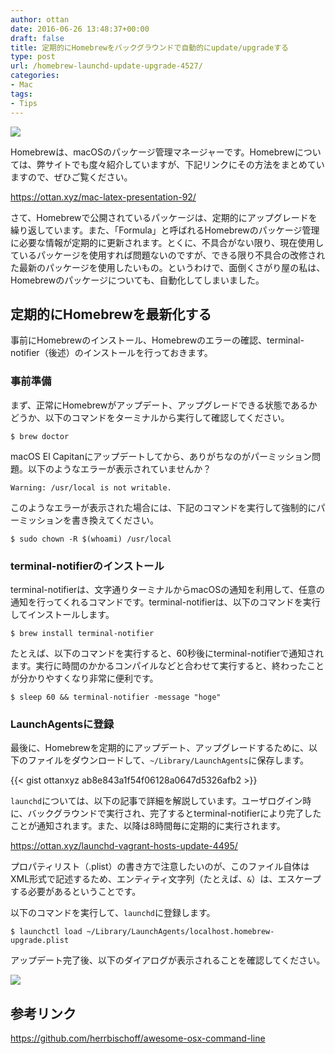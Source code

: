 ```yaml
---
author: ottan
date: 2016-06-26 13:48:37+00:00
draft: false
title: 定期的にHomebrewをバックグラウンドで自動的にupdate/upgradeする
type: post
url: /homebrew-launchd-update-upgrade-4527/
categories:
- Mac
tags:
- Tips
---
```


![](/images/2016/06/160626-576fd72d2db44.jpg)






Homebrewは、macOSのパッケージ管理マネージャーです。Homebrewについては、弊サイトでも度々紹介していますが、下記リンクにその方法をまとめていますので、ぜひご覧ください。



https://ottan.xyz/mac-latex-presentation-92/



さて、Homebrewで公開されているパッケージは、定期的にアップグレードを繰り返しています。また、「Formula」と呼ばれるHomebrewのパッケージ管理に必要な情報が定期的に更新されます。とくに、不具合がない限り、現在使用しているパッケージを使用すれば問題ないのですが、できる限り不具合の改修された最新のパッケージを使用したいもの。というわけで、面倒くさがり屋の私は、Homebrewのパッケージについても、自動化してしまいました。





## 定期的にHomebrewを最新化する





事前にHomebrewのインストール、Homebrewのエラーの確認、terminal-notifier（後述）のインストールを行っておきます。





### 事前準備





まず、正常にHomebrewがアップデート、アップグレードできる状態であるかどうか、以下のコマンドをターミナルから実行して確認してください。




    
    $ brew doctor





macOS El Capitanにアップデートしてから、ありがちなのがパーミッション問題。以下のようなエラーが表示されていませんか？




    
    Warning: /usr/local is not writable.





このようなエラーが表示された場合には、下記のコマンドを実行して強制的にパーミッションを書き換えてください。




    
    $ sudo chown -R $(whoami) /usr/local





### terminal-notifierのインストール





terminal-notifierは、文字通りターミナルからmacOSの通知を利用して、任意の通知を行ってくれるコマンドです。terminal-notifierは、以下のコマンドを実行してインストールします。




    
    $ brew install terminal-notifier





たとえば、以下のコマンドを実行すると、60秒後にterminal-notifierで通知されます。実行に時間のかかるコンパイルなどと合わせて実行すると、終わったことが分かりやすくなり非常に便利です。




    
    $ sleep 60 && terminal-notifier -message "hoge"





### LaunchAgentsに登録





最後に、Homebrewを定期的にアップデート、アップグレードするために、以下のファイルをダウンロードして、`~/Library/LaunchAgents`に保存します。



{{< gist ottanxyz ab8e843a1f54f06128a0647d5326afb2 >}}



`launchd`については、以下の記事で詳細を解説しています。ユーザログイン時に、バックグラウンドで実行され、完了するとterminal-notifierにより完了したことが通知されます。また、以降は8時間毎に定期的に実行されます。



https://ottan.xyz/launchd-vagrant-hosts-update-4495/



プロパティリスト（.plist）の書き方で注意したいのが、このファイル自体はXML形式で記述するため、エンティティ文字列（たとえば、`&`）は、エスケープする必要があるということです。





以下のコマンドを実行して、`launchd`に登録します。




    
    $ launchctl load ~/Library/LaunchAgents/localhost.homebrew-upgrade.plist





アップデート完了後、以下のダイアログが表示されることを確認してください。





![](/images/2016/06/160626-576fdc5d0d71a.png)






## 参考リンク



https://github.com/herrbischoff/awesome-osx-command-line
